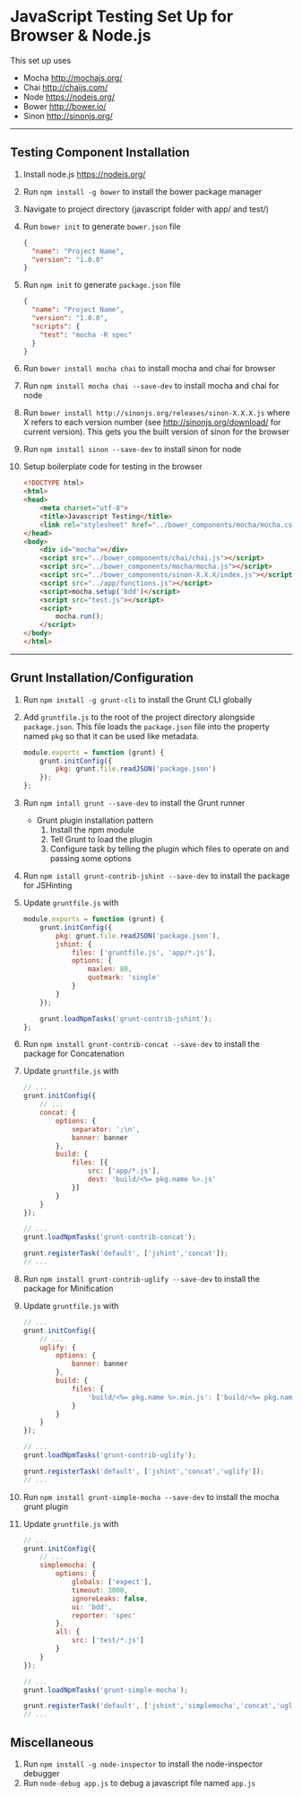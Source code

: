 # JavaScript Testing Set Up for Browser & Node.js

This set up uses
* Mocha http://mochajs.org/
* Chai http://chaijs.com/
* Node https://nodejs.org/ 
* Bower http://bower.io/
* Sinon http://sinonjs.org/

----

## Testing Component Installation
1. Install node.js https://nodejs.org/
2. Run `npm install -g bower` to install the bower package manager
3. Navigate to project directory (javascript folder with app/ and test/)
4. Run `bower init` to generate `bower.json` file

    ```json
    {
      "name": "Project Name",
      "version": "1.0.0"
    }
    ```

5. Run `npm init` to generate `package.json` file

    ```json
    {
      "name": "Project Name",
      "version": "1.0.0",
      "scripts": {
        "test": "mocha -R spec"
      }
    }
    ```

6. Run `bower install mocha chai` to install mocha and chai for browser
7. Run `npm install mocha chai --save-dev` to install mocha and chai for node
8. Run `bower install http://sinonjs.org/releases/sinon-X.X.X.js` where X refers to each version number (see http://sinonjs.org/download/ for current version). This gets you the built version of sinon for the browser
9. Run `npm install sinon --save-dev` to install sinon for node
10. Setup boilerplate code for testing in the browser

    ```html
    <!DOCTYPE html>
    <html>
    <head>
        <meta charset="utf-8">
        <title>Javascript Testing</title>
        <link rel="stylesheet" href="../bower_components/mocha/mocha.css" />
    </head>
    <body>
        <div id="mocha"></div>
        <script src="../bower_components/chai/chai.js"></script>
        <script src="../bower_components/mocha/mocha.js"></script>
        <script src="../bower_components/sinon-X.X.X/index.js"></script>
        <script src="../app/functions.js"></script>
        <script>mocha.setup('bdd')</script>
        <script src="test.js"></script>
        <script>
            mocha.run();
        </script>
    </body>
    </html>
    ```

----

## Grunt Installation/Configuration
1. Run `npm install -g grunt-cli` to install the Grunt CLI globally
2. Add `gruntfile.js` to the root of the project directory alongside `package.json`. This file loads the `package.json` file into the property named `pkg` so that it can be used like metadata.

    ```javascript
    module.exports = function (grunt) {
        grunt.initConfig({
            pkg: grunt.file.readJSON('package.json')
        });
    };
    ```

3. Run `npm intall grunt --save-dev` to install the Grunt runner
    * Grunt plugin installation pattern
        1. Install the npm module
        2. Tell Grunt to load the plugin
        3. Configure task by telling the plugin which files to operate on and passing some options 
4. Run `npm istall grunt-contrib-jshint --save-dev` to install the package for JSHinting
5. Update `gruntfile.js` with 

    ```javascript
    module.exports = function (grunt) {
        grunt.initConfig({
            pkg: grunt.file.readJSON('package.json'),
            jshint: {
                files: ['gruntfile.js', 'app/*.js'],
                options: {
                    maxlen: 80,
                    quotmark: 'single'
                }
            }
        });

        grunt.loadNpmTasks('grunt-contrib-jshint');
    };
    ```
6. Run `npm install grunt-contrib-concat --save-dev` to install the package for Concatenation
7. Update `gruntfile.js` with

    ```javascript
    // ...
    grunt.initConfig({
        // ...
        concat: {
            options: {
                separator: ';\n',
                banner: banner
            },
            build: {
                files: [{
                    src: ['app/*.js'],
                    dest: 'build/<%= pkg.name %>.js'
                }]
            }
        }
    });

    // ...
    grunt.loadNpmTasks('grunt-contrib-concat');

    grunt.registerTask('default', ['jshint','concat']);
    // ...
    ```

8. Run `npm install grunt-contrib-uglify --save-dev` to install the package for Minification
9. Update `gruntfile.js` with

    ```javascript
    // ...
    grunt.initConfig({
        // ...
        uglify: {
            options: {
                banner: banner
            },
            build: {
                files: {
                    'build/<%= pkg.name %>.min.js': ['build/<%= pkg.name %>.js']
                }
            }
        }
    });

    // ...
    grunt.loadNpmTasks('grunt-contrib-uglify');

    grunt.registerTask('default', ['jshint','concat','uglify']);
    // ...
    ```

10. Run `npm install grunt-simple-mocha --save-dev` to install the mocha grunt plugin
11. Update `gruntfile.js` with

    ```javascript
    // ...
    grunt.initConfig({
        // ...
        simplemocha: {
            options: {
                globals: ['expect'],
                timeout: 3000,
                ignoreLeaks: false,
                ui: 'bdd',
                reporter: 'spec'
            },
            all: {
                src: ['test/*.js']
            }
        }
    });

    // ...
    grunt.loadNpmTasks('grunt-simple-mocha');

    grunt.registerTask('default', ['jshint','simplemocha','concat','uglify']);
    // ...
    ```

## Miscellaneous
1. Run `npm install -g node-inspector` to install the node-inspector debugger
2. Run `node-debug app.js` to debug a javascript file named `app.js`